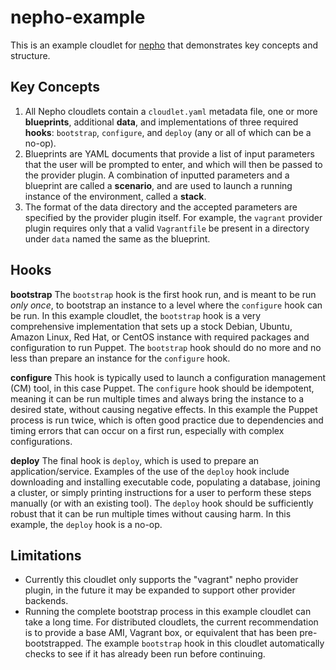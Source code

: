 nepho-example
=============

This is an example cloudlet for [nepho](http://github.com/huit/nepho) that demonstrates key concepts and structure.

Key Concepts
------------
1. All Nepho cloudlets contain a `cloudlet.yaml` metadata file, one or more **blueprints**, additional **data**, and implementations of three required **hooks**: `bootstrap`, `configure`, and `deploy` (any or all of which can be a no-op).
2. Blueprints are YAML documents that provide a list of input parameters that the user will be prompted to enter, and which will then be passed to the provider plugin.  A combination of inputted parameters and a blueprint are called a **scenario**, and are used to launch a running instance of the environment, called a **stack**.
3. The format of the data directory and the accepted parameters are specified by the provider plugin itself. For example, the `vagrant` provider plugin requires only that a valid `Vagrantfile` be present in a directory under `data` named the same as the blueprint.

Hooks
-----
**bootstrap**
The `bootstrap` hook is the first hook run, and is meant to be run _only once_, to bootstrap an instance to a level where the `configure` hook can be run.  In this example cloudlet, the `bootstrap` hook is a very comprehensive implementation that sets up a stock Debian, Ubuntu, Amazon Linux, Red Hat, or CentOS instance with required packages and configuration to run Puppet.  The `bootstrap` hook should do no more and no less than prepare an instance for the `configure` hook.

**configure**
This hook is typically used to launch a configuration management (CM) tool, in this case Puppet.  The `configure` hook should be idempotent, meaning it can be run multiple times and always bring the instance to a desired state, without causing negative effects.  In this example the Puppet process is run twice, which is often good practice due to dependencies and timing errors that can occur on a first run, especially with complex configurations.

**deploy**
The final hook is `deploy`, which is used to prepare an application/service. Examples of the use of the `deploy` hook include downloading and installing executable code, populating a database, joining a cluster, or simply printing instructions for a user to perform these steps manually (or with an existing tool).  The `deploy` hook should be sufficiently robust that it can be run multiple times without causing harm.  In this example, the `deploy` hook is a no-op.

Limitations
-----------
- Currently this cloudlet only supports the "vagrant" nepho provider plugin, in the future it may be expanded to support other provider backends.
- Running the complete bootstrap process in this example cloudlet can take a long time. For distributed cloudlets, the current recommendation is to provide a base AMI, Vagrant box, or equivalent that has been pre-bootstrapped.  The example `bootstrap` hook in this cloudlet automatically checks to see if it has already been run before continuing.
